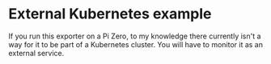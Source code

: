 # External Kubernetes example

If you run this exporter on a Pi Zero, to my knowledge there currently isn't a way for it to be part of a Kubernetes cluster. You will have to monitor it as an external service.
